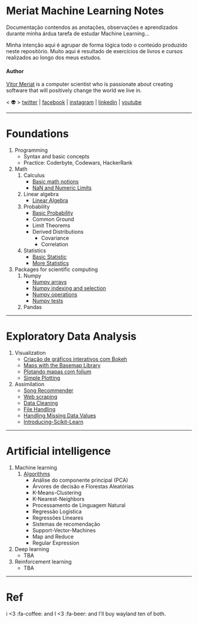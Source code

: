 <link rel="stylesheet" href="https://maxcdn.bootstrapcdn.com/font-awesome/4.6.1/css/font-awesome.min.css">

# Meriat Machine Learning Notes

Documentação contendos as anotações, observações e aprendizados durante minha árdua tarefa de estudar Machine Learning...

Minha intenção aqui é agrupar de forma lógica todo o conteúdo produzido neste repositório. Muito aqui é resultado de exercícios de livros e cursos realizados ao longo dos meus estudos.

#### Author

[Vitor Meriat](http://www.vitormeriat.com.br/) is a computer scientist who is passionate about creating software that will positively change the world we live in.

< :alien: > <a class="fa fa-twitter" aria-hidden="true" href="https://twitter.com/vitormeriat" target="_blank"> twitter</a> | <a class="fa fa-facebook" aria-hidden="true" href="https://www.facebook.com/vitormeriat/" target="_blank"> facebook</a> | <a class="fa fa-instagram" aria-hidden="true" href="https://www.instagram.com/vitormeriat/" target="_blank"> instagram</a> | <a class="fa fa-linkedin" aria-hidden="true" href="https://www.linkedin.com/in/vitormeriat" target="_blank"> linkedin</a> | <a class="fa fa-youtube" aria-hidden="true" href="https://www.youtube.com/user/vitormeriat/" target="_blank"> youtube</a>

---

# Foundations
    
1. Programming
    * Syntax and basic concepts
    * Practice: Coderbyte, Codewars, HackerRank
2. Math
    1. Calculus
        * [Basic math notions](/math-probability-statistics/Basic-Math.ipynb)        
        * [NaN and Numeric Limits](/math-probability-statistics/NaN-and-Numeric-Limits.ipynb)
    2. Linear algebra
        * [Linear Algebra](/math-probability-statistics/Linear-Algebra.ipynb)
    3. Probability 
        * [Basic Probability](/math-probability-statistics/Basic-Probability.ipynb)
        * Common Ground
        * Limit Theorems
        * Derived Distributions
            * Covariance
            * Correlation
    4. Statistics
        * [Basic Statistic](/math-probability-statistics/Basic-Statistic.ipynb)
        * [More Statistics](/math-probability-statistics/Statistics.ipynb)
3. Packages for scientific computing
    1. Numpy
        * [Numpy arrays](/data-assimilation-and-visualization/numpy-arrays.ipynb)
        * [Numpy indexing and selection](/data-assimilation-and-visualization/numpy-indexing-and-selection.ipynb)
        * [Numpy operations](/data-assimilation-and-visualization/numpy-operations.ipynb)
        * [Numpy tests](/data-assimilation-and-visualization/numpy-tests.ipynb)
    2. Pandas
--- 

# Exploratory Data Analysis

1. Visualization
    * [Criação de gráficos interativos com Bokeh](/data-assimilation-and-visualization/criação-de-gráficos-interativos-com-bokeh.ipynb)  
    * [Maps with the Basemap Library](/data-assimilation-and-visualization/maps-with-the-basemap-library.ipynb)
    * [Plotando mapas com folium](/data-assimilation-and-visualization/plotando-mapas-com-folium.ipynb)
    * [Simple Plotting](/data-assimilation-and-visualization/simple-plotting.ipynb) 
2. Assimilation
    * [Song Recommender](/data-assimilation-and-visualization/song-recommender.ipynb)
    * [Web scraping](/data-assimilation-and-visualization/web-scraping-with-python.ipynb)
    * [Data Cleaning](/data-assimilation-and-visualization/data-cleaning.ipynb)
    * [File Handling](/data-assimilation-and-visualization/file-handling.ipynb)
    * [Handling Missing Data Values](/data-assimilation-and-visualization/handling-missing-data-values.ipynb)
    * [Introducing-Scikit-Learn](/data-assimilation-and-visualization/introducing-scikit-learn.ipynb)

---

# Artificial intelligence

1. Machine learning
    1. [Algorithms](/algorithms/)
        * Análise do componente principal (PCA)
        * Árvores de decisão e Florestas Aleatórias
        * K-Means-Clustering
        * K-Nearest-Neighbors
        * Processamento de Linguagem Natural
        * Regressão Logística
        * Regressões Lineares
        * Sistemas de recomendação
        * Support-Vector-Machines
        * Map and Reduce
        * Regular Expression
2. Deep learning
    * TBA
3. Reinforcement learning
    * TBA

---

# Ref




<i class="fa fa-camera-retro fa-lg"></i>

i <3 :fa-coffee: and I <3 :fa-beer: and I'll buy wayland ten of both. 


